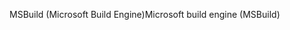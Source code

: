 <span data-ttu-id="e7df4-101">MSBuild (Microsoft Build Engine)</span><span class="sxs-lookup"><span data-stu-id="e7df4-101">Microsoft build engine (MSBuild)</span></span>